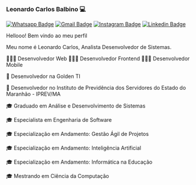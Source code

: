### Leonardo Carlos Balbino 💻

[![Whatsapp Badge](https://img.shields.io/badge/-Whatsapp-3CB371?style=flat-square&logo=Whatsapp&logoColor=white&link=https://api.whatsapp.com/send?phone=5598987895347)](https://api.whatsapp.com/send?phone=5598987895347)
[![Gmail Badge](https://img.shields.io/badge/-Gmail-c14438?style=flat-square&logo=Gmail&logoColor=white&link=mailto:leonardo.carlos8@gmail.com)](mailto:leonardo.carlos8@gmail.com)
[![Instagram Badge](https://img.shields.io/badge/-Instagram-C71585?style=flat-square&labelColor=C71585&logo=instagram&logoColor=white&link=https://www.instagram.com/_leonardocarlos_/)](https://www.instagram.com/_leonardocarlos_/)
[![Linkedin Badge](https://img.shields.io/badge/-LinkedIn-blue?style=flat-square&logo=Linkedin&logoColor=white&link=https://www.linkedin.com/in/lenardocbalbino/)](https://www.linkedin.com/in/leonardocbalbino/)

Hellooo! Bem vindo ao meu perfil

Meu nome é Leonardo Carlos, Analista Desenvolvedor de Sistemas.

👨🏻‍💻 Desenvolvedor Web
👨🏻‍💻 Desenvolvedor Frontend
👨🏻‍💻 Desenvolvedor Mobile

💼 Desenvolvedor na Golden TI 

💼 Desenvolvedor no Instituto de Previdência dos Servidores do Estado do Maranhão - IPREV/MA

🎓 Graduado em Análise e Desenvolvimento de Sistemas

🎓 Especialista em Engenharia de Software

🎓 Especialização em Andamento: Gestão Ágil de Projetos

🎓 Especialização em Andamento: Inteligência Artificial

🎓 Especialização em Andamento: Informática na Educação

🎓 Mestrando em Ciência da Computação

<!--
**leonardocbalbino/leonardocbalbino** is a ✨ _special_ ✨ repository because its `README.md` (this file) appears on your GitHub profile.

Here are some ideas to get you started:

- 🔭 I’m currently working on ...
- 🌱 I’m currently learning ...
- 👯 I’m looking to collaborate on ...
- 🤔 I’m looking for help with ...
- 💬 Ask me about ...
- 📫 How to reach me: ...
- 😄 Pronouns: ...
- ⚡ Fun fact: ...
-->

